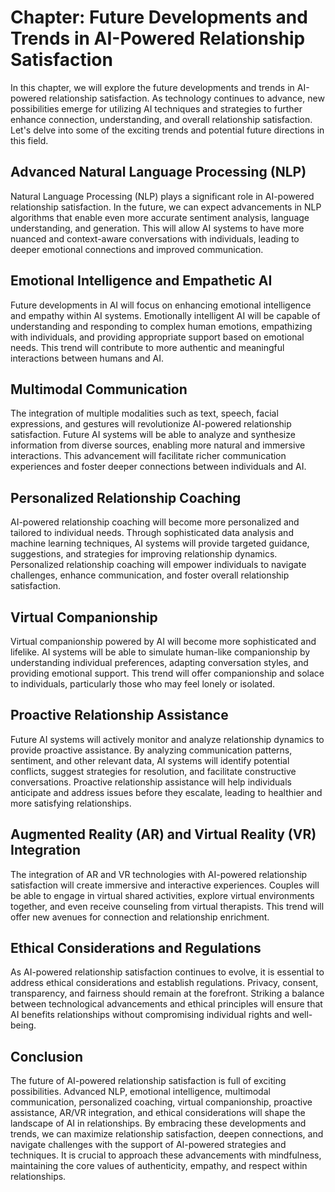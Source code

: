 Chapter: Future Developments and Trends in AI-Powered Relationship Satisfaction
===============================================================================

In this chapter, we will explore the future developments and trends in AI-powered relationship satisfaction. As technology continues to advance, new possibilities emerge for utilizing AI techniques and strategies to further enhance connection, understanding, and overall relationship satisfaction. Let's delve into some of the exciting trends and potential future directions in this field.

Advanced Natural Language Processing (NLP)
------------------------------------------

Natural Language Processing (NLP) plays a significant role in AI-powered relationship satisfaction. In the future, we can expect advancements in NLP algorithms that enable even more accurate sentiment analysis, language understanding, and generation. This will allow AI systems to have more nuanced and context-aware conversations with individuals, leading to deeper emotional connections and improved communication.

Emotional Intelligence and Empathetic AI
----------------------------------------

Future developments in AI will focus on enhancing emotional intelligence and empathy within AI systems. Emotionally intelligent AI will be capable of understanding and responding to complex human emotions, empathizing with individuals, and providing appropriate support based on emotional needs. This trend will contribute to more authentic and meaningful interactions between humans and AI.

Multimodal Communication
------------------------

The integration of multiple modalities such as text, speech, facial expressions, and gestures will revolutionize AI-powered relationship satisfaction. Future AI systems will be able to analyze and synthesize information from diverse sources, enabling more natural and immersive interactions. This advancement will facilitate richer communication experiences and foster deeper connections between individuals and AI.

Personalized Relationship Coaching
----------------------------------

AI-powered relationship coaching will become more personalized and tailored to individual needs. Through sophisticated data analysis and machine learning techniques, AI systems will provide targeted guidance, suggestions, and strategies for improving relationship dynamics. Personalized relationship coaching will empower individuals to navigate challenges, enhance communication, and foster overall relationship satisfaction.

Virtual Companionship
---------------------

Virtual companionship powered by AI will become more sophisticated and lifelike. AI systems will be able to simulate human-like companionship by understanding individual preferences, adapting conversation styles, and providing emotional support. This trend will offer companionship and solace to individuals, particularly those who may feel lonely or isolated.

Proactive Relationship Assistance
---------------------------------

Future AI systems will actively monitor and analyze relationship dynamics to provide proactive assistance. By analyzing communication patterns, sentiment, and other relevant data, AI systems will identify potential conflicts, suggest strategies for resolution, and facilitate constructive conversations. Proactive relationship assistance will help individuals anticipate and address issues before they escalate, leading to healthier and more satisfying relationships.

Augmented Reality (AR) and Virtual Reality (VR) Integration
-----------------------------------------------------------

The integration of AR and VR technologies with AI-powered relationship satisfaction will create immersive and interactive experiences. Couples will be able to engage in virtual shared activities, explore virtual environments together, and even receive counseling from virtual therapists. This trend will offer new avenues for connection and relationship enrichment.

Ethical Considerations and Regulations
--------------------------------------

As AI-powered relationship satisfaction continues to evolve, it is essential to address ethical considerations and establish regulations. Privacy, consent, transparency, and fairness should remain at the forefront. Striking a balance between technological advancements and ethical principles will ensure that AI benefits relationships without compromising individual rights and well-being.

Conclusion
----------

The future of AI-powered relationship satisfaction is full of exciting possibilities. Advanced NLP, emotional intelligence, multimodal communication, personalized coaching, virtual companionship, proactive assistance, AR/VR integration, and ethical considerations will shape the landscape of AI in relationships. By embracing these developments and trends, we can maximize relationship satisfaction, deepen connections, and navigate challenges with the support of AI-powered strategies and techniques. It is crucial to approach these advancements with mindfulness, maintaining the core values of authenticity, empathy, and respect within relationships.
